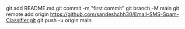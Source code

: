 git add README.md
git commit -m "first commit"
git branch -M main
git remote add origin https://github.com/sandeshchh30/Email-SMS-Spam-Classifier.git
git push -u origin main